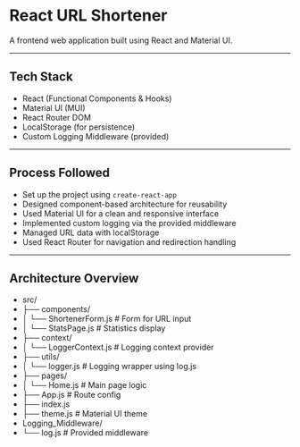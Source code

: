 # React URL Shortener

A frontend web application built using React and Material UI.

---

## Tech Stack

- React (Functional Components & Hooks)
- Material UI (MUI)
- React Router DOM
- LocalStorage (for persistence)
- Custom Logging Middleware (provided)

---

## Process Followed

- Set up the project using `create-react-app`
- Designed component-based architecture for reusability
- Used Material UI for a clean and responsive interface
- Implemented custom logging via the provided middleware
- Managed URL data with localStorage
- Used React Router for navigation and redirection handling

---

## Architecture Overview
- src/
- ├── components/
- │ └── ShortenerForm.js # Form for URL input
- │ └── StatsPage.js # Statistics display
- ├── context/
- │ └── LoggerContext.js # Logging context provider
- ├── utils/
- │ └── logger.js # Logging wrapper using log.js
- ├── pages/
- │ └── Home.js # Main page logic
- ├── App.js # Route config
- ├── index.js
- ├── theme.js # Material UI theme
- Logging_Middleware/
- └── log.js # Provided middleware

